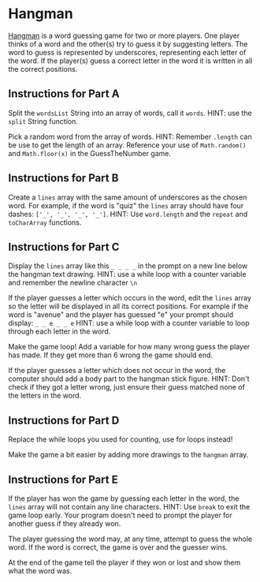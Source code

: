 # Hangman

[Hangman](<https://en.wikipedia.org/wiki/Hangman_(game)>) is a word guessing game for two or more players. One player thinks of a word and the other(s) try to guess it by suggesting letters. The word to guess is represented by underscores, representing each letter of the word. If the player(s) guess a correct letter in the word it is written in all the correct positions.

## Instructions for Part A

Split the `wordsList` String into an array of words, call it `words`. HINT: use the `split` String function.

Pick a random word from the array of words. HINT: Remember `.length` can be use to get the length of an array. Reference your use of `Math.random()` and `Math.floor(x)` in the GuessTheNumber game.

## Instructions for Part B

Create a `lines` array with the same amount of underscores as the chosen word. For example, if the word is "quiz" the `lines` array should have four dashes: `['_', '_', '_', '_']`. HINT: Use `word.length` and the `repeat` and `toCharArray` functions.

## Instructions for Part C

Display the `lines` array like this `_ _ _ _` in the prompt on a new line below the hangman text drawing. HINT: use a while loop with a counter variable and remember the newline character `\n`

If the player guesses a letter which occurs in the word, edit the `lines` array so the letter will be displayed in all its correct positions. For example if the word is "avenue" and the player has guessed "e" your prompt should display: `_ _ e _ _ e` HINT: use a while loop with a counter variable to loop through each letter in the word.

Make the game loop! Add a variable for how many wrong guess the player has made. If they get more than 6 wrong the game should end.

If the player guesses a letter which does not occur in the word, the computer should add a body part to the hangman stick figure. HINT: Don't check if they got a letter wrong, just ensure their guess matched none of the letters in the word.

## Instructions for Part D

Replace the while loops you used for counting, use for loops instead!

Make the game a bit easier by adding more drawings to the `hangman` array.

## Instructions for Part E

If the player has won the game by guessing each letter in the word, the `lines` array will not contain any line characters. HINT: Use `break` to exit the game loop early. Your program doesn't need to prompt the player for another guess if they already won.

The player guessing the word may, at any time, attempt to guess the whole word. If the word is correct, the game is over and the guesser wins.

At the end of the game tell the player if they won or lost and show them what the word was.

